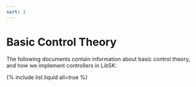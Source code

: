 ```yaml
---
sort: 1
---
```


# Basic Control Theory

The following documents contain information about basic control theory, and how we implement controllers in Lib5K:

{% include list.liquid all=true %}
